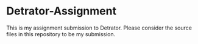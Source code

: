 # Detrator-Assignment

This is my assignment submission to Detrator. Please consider the source files in this repository to be my submission.
